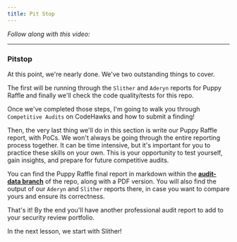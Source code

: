```yaml
---
title: Pit Stop
---
```


_Follow along with this video:_

---

### Pitstop

At this point, we're nearly done. We've two outstanding things to cover.

The first will be running through the `Slither` and `Aderyn` reports for Puppy Raffle and finally we'll check the code quality/tests for this repo.

Once we've completed those steps, I'm going to walk you through `Competitive Audits` on CodeHawks and how to submit a finding!

Then, the very last thing we'll do in this section is write our Puppy Raffle report, with PoCs. We won't always be going through the entire reporting process together. It can be time intensive, but it's important for you to practice these skills on your own. This is your opportunity to test yourself, gain insights, and prepare for future competitive audits.

You can find the Puppy Raffle final report in markdown within the [**audit-data branch**](https://github.com/Cyfrin/4-puppy-raffle-audit/tree/audit-data/audit-data) of the repo, along with a PDF version. You will also find the output of our `Aderyn` and `Slither` reports there, in case you want to compare yours and ensure its correctness.

That's it! By the end you'll have another professional audit report to add to your security review portfolio.

In the next lesson, we start with Slither!
